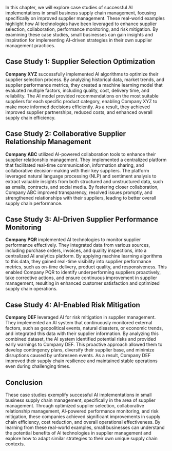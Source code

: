 
In this chapter, we will explore case studies of successful AI implementations in small business supply chain management, focusing specifically on improved supplier management. These real-world examples highlight how AI technologies have been leveraged to enhance supplier selection, collaboration, performance monitoring, and risk mitigation. By examining these case studies, small businesses can gain insights and inspiration for implementing AI-driven strategies in their own supplier management practices.

Case Study 1: Supplier Selection Optimization
---------------------------------------------

**Company XYZ** successfully implemented AI algorithms to optimize their supplier selection process. By analyzing historical data, market trends, and supplier performance metrics, they created a machine learning model that evaluated multiple factors, including quality, cost, delivery time, and reliability. The AI model provided recommendations on the most suitable suppliers for each specific product category, enabling Company XYZ to make more informed decisions efficiently. As a result, they achieved improved supplier partnerships, reduced costs, and enhanced overall supply chain efficiency.

Case Study 2: Collaborative Supplier Relationship Management
------------------------------------------------------------

**Company ABC** utilized AI-powered collaboration tools to enhance their supplier relationship management. They implemented a centralized platform that facilitated real-time communication, information sharing, and collaborative decision-making with their key suppliers. The platform leveraged natural language processing (NLP) and sentiment analysis to extract valuable insights from both structured and unstructured data, such as emails, contracts, and social media. By fostering closer collaboration, Company ABC improved transparency, resolved issues promptly, and strengthened relationships with their suppliers, leading to better overall supply chain performance.

Case Study 3: AI-Driven Supplier Performance Monitoring
-------------------------------------------------------

**Company PQR** implemented AI technologies to monitor supplier performance effectively. They integrated data from various sources, including purchase orders, invoices, and quality inspections, into a centralized AI analytics platform. By applying machine learning algorithms to this data, they gained real-time visibility into supplier performance metrics, such as on-time delivery, product quality, and responsiveness. This enabled Company PQR to identify underperforming suppliers proactively, take corrective actions, and ensure continuous improvement in supplier management, resulting in enhanced customer satisfaction and optimized supply chain operations.

Case Study 4: AI-Enabled Risk Mitigation
----------------------------------------

**Company DEF** leveraged AI for risk mitigation in supplier management. They implemented an AI system that continuously monitored external factors, such as geopolitical events, natural disasters, or economic trends, and integrated this data with their supplier information. By analyzing this combined dataset, the AI system identified potential risks and provided early warnings to Company DEF. This proactive approach allowed them to develop contingency plans, diversify their supplier base, and minimize disruptions caused by unforeseen events. As a result, Company DEF improved their supply chain resilience and maintained stable operations even during challenging times.

Conclusion
----------

These case studies exemplify successful AI implementations in small business supply chain management, specifically in the area of supplier management. Through optimized supplier selection, collaborative relationship management, AI-powered performance monitoring, and risk mitigation, these companies achieved significant improvements in supply chain efficiency, cost reduction, and overall operational effectiveness. By learning from these real-world examples, small businesses can understand the potential benefits of AI technologies in supplier management and explore how to adapt similar strategies to their own unique supply chain contexts.
